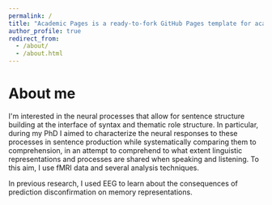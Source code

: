 ```yaml
---
permalink: /
title: "Academic Pages is a ready-to-fork GitHub Pages template for academic personal websites"
author_profile: true
redirect_from: 
  - /about/
  - /about.html
---
```


About me
======
I'm interested in the neural processes that allow for sentence structure building at the interface of syntax and thematic role structure. In particular, during my PhD I aimed to characterize the neural responses to these processes in sentence production while systematically comparing them to comprehension, in an attempt to comprehend to what extent linguistic representations and processes are shared when speaking and listening. To this aim, I use fMRI data and several analysis techniques.

In previous research, I used EEG to learn about the consequences of prediction disconfirmation on memory representations.

